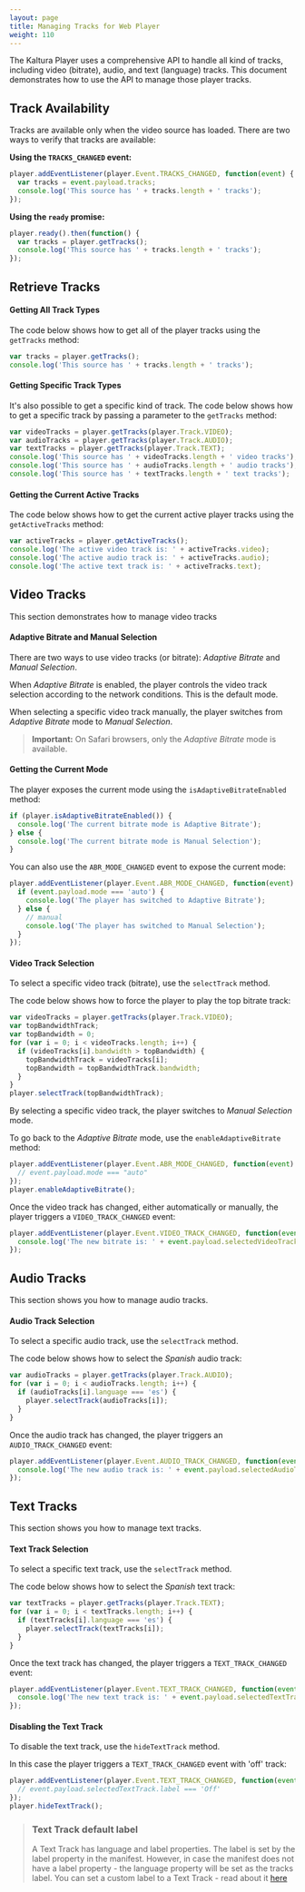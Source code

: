 ```yaml
---
layout: page
title: Managing Tracks for Web Player
weight: 110
---
```

The Kaltura Player uses a comprehensive API to handle all kind of tracks, including video (bitrate), audio, and text (language) tracks. This document demonstrates how to use the API to manage those player tracks.

## Track Availability

Tracks are available only when the video source has loaded. There are two ways to verify that tracks are available:

**Using the `TRACKS_CHANGED` event:**

```javascript
player.addEventListener(player.Event.TRACKS_CHANGED, function(event) {
  var tracks = event.payload.tracks;
  console.log('This source has ' + tracks.length + ' tracks');
});
```

**Using the `ready` promise:**

```javascript
player.ready().then(function() {
  var tracks = player.getTracks();
  console.log('This source has ' + tracks.length + ' tracks');
});
```

## Retrieve Tracks

#### Getting All Track Types

The code below shows how to get all of the player tracks using the `getTracks` method:

```javascript
var tracks = player.getTracks();
console.log('This source has ' + tracks.length + ' tracks');
```

#### Getting Specific Track Types

It's also possible to get a specific kind of track.
The code below shows how to get a specific track by passing a parameter to the `getTracks` method:

```javascript
var videoTracks = player.getTracks(player.Track.VIDEO);
var audioTracks = player.getTracks(player.Track.AUDIO);
var textTracks = player.getTracks(player.Track.TEXT);
console.log('This source has ' + videoTracks.length + ' video tracks');
console.log('This source has ' + audioTracks.length + ' audio tracks');
console.log('This source has ' + textTracks.length + ' text tracks');
```

#### Getting the Current Active Tracks

The code below shows how to get the current active player tracks using the `getActiveTracks` method:

```javascript
var activeTracks = player.getActiveTracks();
console.log('The active video track is: ' + activeTracks.video);
console.log('The active audio track is: ' + activeTracks.audio);
console.log('The active text track is: ' + activeTracks.text);
```

## Video Tracks

This section demonstrates how to manage video tracks 

#### Adaptive Bitrate and Manual Selection

There are two ways to use video tracks (or bitrate): _Adaptive Bitrate_ and _Manual Selection_.

When _Adaptive Bitrate_ is enabled, the player controls the video track selection according to the network conditions. This is the default mode.

When selecting a specific video track manually, the player switches from _Adaptive Bitrate_ mode to _Manual Selection_.

> **Important:** On Safari browsers, only the _Adaptive Bitrate_ mode is available.

#### Getting the Current Mode

The player exposes the current mode using the `isAdaptiveBitrateEnabled` method:

```javascript
if (player.isAdaptiveBitrateEnabled()) {
  console.log('The current bitrate mode is Adaptive Bitrate');
} else {
  console.log('The current bitrate mode is Manual Selection');
}
```

You can also use the `ABR_MODE_CHANGED` event to expose the current mode:

```javascript
player.addEventListener(player.Event.ABR_MODE_CHANGED, function(event) {
  if (event.payload.mode === 'auto') {
    console.log('The player has switched to Adaptive Bitrate');
  } else {
    // manual
    console.log('The player has switched to Manual Selection');
  }
});
```

#### Video Track Selection

To select a specific video track (bitrate), use the `selectTrack` method.

The code below shows how to force the player to play the top bitrate track:

```javascript
var videoTracks = player.getTracks(player.Track.VIDEO);
var topBandwidthTrack;
var topBandwidth = 0;
for (var i = 0; i < videoTracks.length; i++) {
  if (videoTracks[i].bandwidth > topBandwidth) {
    topBandwidthTrack = videoTracks[i];
    topBandwidth = topBandwidthTrack.bandwidth;
  }
}
player.selectTrack(topBandwidthTrack);
```

By selecting a specific video track, the player switches to _Manual Selection_ mode.

To go back to the _Adaptive Bitrate_ mode, use the `enableAdaptiveBitrate` method:

```javascript
player.addEventListener(player.Event.ABR_MODE_CHANGED, function(event) {
  // event.payload.mode === "auto"
});
player.enableAdaptiveBitrate();
```

Once the video track has changed, either automatically or manually, the player triggers a `VIDEO_TRACK_CHANGED` event:

```javascript
player.addEventListener(player.Event.VIDEO_TRACK_CHANGED, function(event) {
  console.log('The new bitrate is: ' + event.payload.selectedVideoTrack.bandwidth);
});
```

## Audio Tracks

This section shows you how to manage audio tracks.

#### Audio Track Selection

To select a specific audio track, use the `selectTrack` method.

The code below shows how to select the _Spanish_ audio track:

```javascript
var audioTracks = player.getTracks(player.Track.AUDIO);
for (var i = 0; i < audioTracks.length; i++) {
  if (audioTracks[i].language === 'es') {
    player.selectTrack(audioTracks[i]);
  }
}
```

Once the audio track has changed, the player triggers an `AUDIO_TRACK_CHANGED` event:

```javascript
player.addEventListener(player.Event.AUDIO_TRACK_CHANGED, function(event) {
  console.log('The new audio track is: ' + event.payload.selectedAudioTrack.label);
});
```

## Text Tracks

This section shows you how to manage text tracks.

#### Text Track Selection

To select a specific text track, use the `selectTrack` method.

The code below shows how to select the _Spanish_ text track:

```javascript
var textTracks = player.getTracks(player.Track.TEXT);
for (var i = 0; i < textTracks.length; i++) {
  if (textTracks[i].language === 'es') {
    player.selectTrack(textTracks[i]);
  }
}
```

Once the text track has changed, the player triggers a `TEXT_TRACK_CHANGED` event:

```javascript
player.addEventListener(player.Event.TEXT_TRACK_CHANGED, function(event) {
  console.log('The new text track is: ' + event.payload.selectedTextTrack.label);
});
```

#### Disabling the Text Track

To disable the text track, use the `hideTextTrack` method.

In this case the player triggers a `TEXT_TRACK_CHANGED` event with 'off' track:

```javascript
player.addEventListener(player.Event.TEXT_TRACK_CHANGED, function(event) {
  // event.payload.selectedTextTrack.label === 'Off'
});
player.hideTextTrack();
```

> ### Text Track default label
>
> A Text Track has language and label properties. The label is set by the label property in the manifest.
> However, in case the manifest does not have a label property - the language property will be set as the tracks label.
> You can set a custom label to a Text Track - read about it [here](https://developer.kaltura.com/player/web/configuration-playkit-web#configcustomlabels)